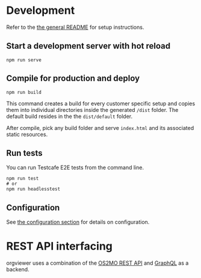 # Development

Refer to the [the general README](../../README.md) for setup instructions.

## Start a development server with hot reload

```
npm run serve
```

## Compile for production and deploy

```
npm run build
```

This command creates a build for every customer specific setup and copies them into individual directories inside the generated `/dist` folder. The default build resides in the the `dist/default` folder.

After compile, pick any build folder and serve `index.html` and its associated static resources.

## Run tests

You can run Testcafe E2E tests from the command line.

```
npm run test
# or
npm run headlesstest
```

## Configuration

See [the configuration section](configuration.md) for details on configuration.

# REST API interfacing

orgviewer uses a combination of the [OS2MO REST API]() and [GraphQL](https://rammearkitektur.docs.magenta.dk/os2mo/graphql/intro.html) as a backend.
